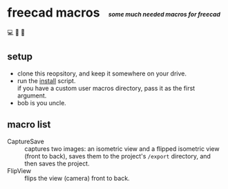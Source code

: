# freecad macros &nbsp; <sub><sub><sup><sup>_some much needed macros for freecad_</sup></sup></sub></sub>

💻 📐 🤖


## setup
                      
- clone this reopsitory, and keep it somewhere on your drive.
- run the [install][1] script.  
  if you have a custom user macros directory, pass it as the first argument.
- bob is you uncle.


## macro list

<dl>
  <dt>CaptureSave</dt>
  <dd>captures two images: an isometric view and a flipped isometric view (front to back), saves them to the project's <code>/export</code> directory, and then saves the project.</dd>
  <dt>FlipView</dt>
  <dd>flips the view (camera) front to back.</dd>
 </dl>



[1]: /bin/install.sh

